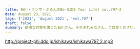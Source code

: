 ```yaml
---
title: 石川・ホンマ・ぶるんのBe-SIDE Your Life! vol.797-2
date: August 23, 2021
tags: ['2021', 'August 2021', 'vol.797']
draft: false
summary: 結構な対策を講じた石川さん。それぞれみなさん、ご自愛ください。
---
```


http://project-phi.ddo.jp/ishikawa/ishikawa797_2.mp3